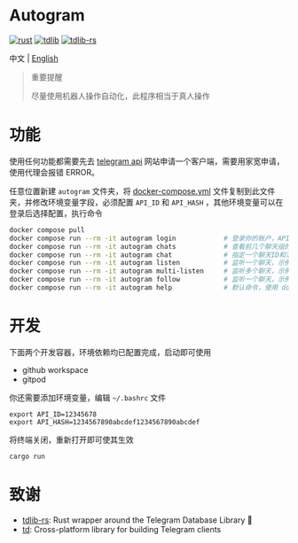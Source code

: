 # Autogram

[![rust](https://img.shields.io/badge/rust-1.78.0-f17d3e.svg)](https://www.rust-lang.org)
[![tdlib](https://img.shields.io/badge/tdlib-1.8.29-blue.svg)](https://github.com/tdlib/td)
[![tdlib-rs](https://img.shields.io/badge/tdlib_rs-1.1.0-fedcba.svg)](https://github.com/FedericoBruzzone/tdlib-rs)

中文 | [English](./README.md)

> 重要提醒
>
> 尽量使用机器人操作自动化，此程序相当于真人操作

# 功能

使用任何功能都需要先去 [telegram api](https://my.telegram.org/apps) 网站申请一个客户端，需要用家宽申请，使用代理会报错 ERROR。

任意位置新建 `autogram` 文件夹，将 [docker-compose.yml](./docker-compose.yml) 文件复制到此文件夹，并修改环境变量字段，必须配置 `API_ID` 和 `API_HASH` ，其他环境变量可以在登录后选择配置，执行命令
```bash
docker compose pull
docker compose run --rm -it autogram login            # 登录你的账户，API_ID 相当于你申请的网站，login 相当于在你的网站上登录你的账户，需要输入手机号和验证码登录，使用其他命令前必须先登录
docker compose run --rm -it autogram chats            # 查看前几个聊天组的ID和标题，用于配置自动化，默认前20，可以使用 --top 50 参数指定
docker compose run --rm -it autogram chat             # 指定一个聊天ID和消息内容，发送消息，示例： docker compose run --rm -it autogram chat --chat-id='-1234567890123' -m '/checkin'
docker compose run --rm -it autogram listen           # 监听一个聊天，示例： docker compose run --rm -it autogram listen --chat-id='-1234567890123'
docker compose run --rm -it autogram multi-listen     # 监听多个聊天，示例： docker compose run --rm -it autogram multi-listen --chat-id='-1234567890123' --chat-id='-9876543210123'
docker compose run --rm -it autogram follow           # 监听一个聊天，示例： docker compose run --rm -it autogram follow --forward-chat-id='-1234567890123' --user-id=12345678
docker compose run --rm -it autogram help             # 默认命令，使用 docker compose up 启动时会执行此命令，展示命令详情信息
```

# 开发

下面两个开发容器，环境依赖均已配置完成，启动即可使用
- github workspace
- gitpod

你还需要添加环境变量，编辑 `~/.bashrc` 文件
```
export API_ID=12345678
export API_HASH=1234567890abcdef1234567890abcdef
```
将终端关闭，重新打开即可使其生效
```bash
cargo run
```

# 致谢

- [tdlib-rs](https://github.com/FedericoBruzzone/tdlib-rs): Rust wrapper around the Telegram Database Library 🦀
- [td](https://github.com/tdlib/td): Cross-platform library for building Telegram clients
